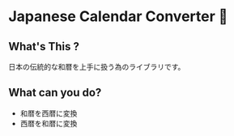 # Japanese Calendar Converter 📅

## What's This ?

日本の伝統的な和暦を上手に扱う為のライブラリです。

## What can you do?

- 和暦を西暦に変換
- 西暦を和暦に変換
